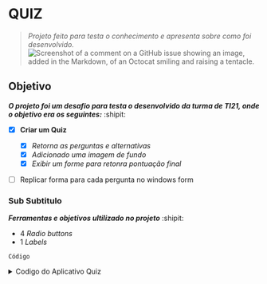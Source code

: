 # QUIZ
> *Projeto feito para testa o conhecimento e apresenta sobre como foi desenvolvido.*
> ![Screenshot of a comment on a GitHub issue showing an image, added in the Markdown, of an Octocat smiling and raising a tentacle.](https://myoctocat.com/assets/images/base-octocat.svg)



## Objetivo

***O projeto foi um desafio para testa o desenvolvido da turma de TI21, onde o objetivo era os seguintes:***
:shipit:
- [x] **Criar um Quiz**
  - [x] *Retorna as perguntas e alternativas*
   - [x] *Adicionado uma imagem de fundo*
   - [x] *Exibir um forme para retonra pontuação final*
    
- [ ] Replicar forma para cada pergunta no windows form


### Sub Subtitulo

   ***Ferramentas e objetivos ultilizado no projeto*** :shipit:
- 4 *Radio buttons*
- 1 *Labels*

` Código `

<details>
  
  <summary>Codigo do Aplicativo Quiz</summary>
  
      private void InitializeQuestions()
        { //Método privado que inicializa a lista de perguntas com várias instâncias da classe Question.
          //Cada instância representa uma pergunta com suas opções de resposta e a resposta correta.

        Alternativas = new List<Question>
        {
            new Question("Qual é a capital da França?",
                         new List<string> { "Madri", "Berlim", "Paris", "Londres" },
                         new List<int> { 3 }),

             new Question("Qual é a capital da França?",
                        new List<string> { "Madri", "Berlim", "Paris", "Londres" },
                        new List<int> { 3 }),

             new Question("Quem descobriu a penicilina?",
                        new List<string> { "Alexander Fleming", "Marie Curie", "Isaac Newton", "Albert Einstein" },
                        new List<int> { 1 }),

             new Question("Quantos continentes existem?",
                        new List<string> { "5", "6", "7", "8" },
                        new List<int> { 2 }),

             new Question("Qual dos seguintes é um operador de concatenação de strings válido?",
                        new List<string> { "+", "*", "→", "” “" },
                        new List<int> { 1 }),

             new Question("Para que serve uma biblioteca em programação?",
                        new List<string> { "Para que os usuários possam consultar e tomar emprestados livros de assuntos variados",
                        "Para que os programadores possam consultar a documentação da linguagem com facilidade",
                        "Uma biblioteca é um arquivo que organiza código pré-definido para o uso em aplicações",
                        "Para modularizar o desenvolvimento de estruturas de comparação e repetição" },
                        new List<int> { 3 }),

             new Question("Qual dos seguintes itens possui apenas tipos válidos usados em lógica de programação (tipos primitivos)?",
                        new List<string> { "Inteiro, Temporal, Caractere, Double",
                        "Booleano, Real, Inteiro",
                        "Irracional, Inteiro, Booleano, Tipografia, Double",
                        "Inteiro, Booleano, Caractere, Double" },
                        new List<int> { 4 }),

             new Question("Qual dos seguintes itens é melhor representado por um valor constante em um algoritmo?",
                        new List<string> { "Salário de um Funcionário",
                        "Valor da Temperatura no final de semana",
                        "Valor matemático de Pi",
                        "Distância da Terra à Lua" },
                        new List<int> { 3 }),

             new Question("Qual dos seguintes itens mostra um laço for (para) escrito corretamente?",
                        new List<string> { "for (con = 1; con <= 10; con++) { instruções }",
                        "for (con = 10; con >= 1; con++) { instruções }",
                        "for (con == 10; con > 1; con–) { instruções }",
                        "for (con = 1; con < 10; con–) { instruções }" },
                        new List<int> { 1, 4 }),

             new Question("O que é uma Variável?",
                        new List<string> { "Local na memória CMOS do computador empregado para armazenar de forma temporária os dados que são utilizados pelo programa.",
                        "Local na memória RAM do computador utilizado para armazenar temporariamente dados que são utilizados pelo programa.",
                        "Valor que varia conforme passa o tempo, sendo sempre modificado conforme o programa vai sendo executado.",
                        "Estado lógico de uma constante, que pode variar entre verdadeiro e falso" },
                        new List<int> { 2 }),

             new Question(" Como funciona um laço while (enquanto)?",
                    new List<string> { "Um laço while repete o bloco de código associado enquanto um teste lógico realizado retornar falso.",
                    "Um laço while não repete o bloco de código associado enquanto um teste lógico realizado retornar verdadeiro.",
                    "Um laço while repete o bloco de código associado enquanto um teste lógico realizado retornar verdadeiro",
                    "Um laço while espera enquanto o usuário não pressiona uma tecla para decidir qual caminho tomar no fluxo do algoritmo" },
                    new List<int> { 3 }),

        };

 }

    private void Perguntas(int questionNumber)
    // Método privado que exibe a próxima pergunta na interface gráfica com base no número da pergunta recebido como argumento.
    {
        if (questionNumber >= 0 && questionNumber < Alternativas.Count)
        {
            Question question = Alternativas[questionNumber];
            lblQuestionn.Text = question.QuestionText;
            radioButton1.Text = question.Escolhas[0];
            radioButton2.Text = question.Escolhas[1];
            radioButton3.Text = question.Escolhas[2];
            radioButton4.Text = question.Escolhas[3];


            if (GetSelectedAnswer() == Alternativas[questionNumber].Correta)
            {
                Acertos++;// Incremento de Acertos se a resposta estiver correta
            }

            else
            {
                // Lidar com o caso em que questionNumber está fora do intervalo
                //MessageBox.Show("Todas as perguntas foram respondidas. O jogo terminou!");
                //return
                if (questionNumber >= 0)
                {
                    MessageBox.Show("Resposta incorreta. A resposta correta é: " + Alternativas[questionNumber].Escolhas[Alternativas[questionNumber].Correta - 1]);
                }
            }
        }

        else
        {
            // Lógica para lidar com o caso de todas as perguntas terem sido respondidas
            MessageBox.Show("Todas as perguntas foram respondidas. O jogo terminou!");
            return;
        }
    }


    private int GetSelectedAnswer()
    { //Método privado que verifica qual opção de resposta foi selecionada pelo usuário e retorna o número correspondente
      //à opção selecionada(radiobutton1) indica 1 para a primeira opção, 2 para a segunda e assim por diante). Retorna 0 se nenhuma opção foi selecionada.

        if (radioButton1.Checked) return 1;
        else if (radioButton2.Checked) return 2;
        else if (radioButton3.Checked) return 3;
        else if (radioButton4.Checked) return 4;
        else return 0; // Nenhum selecionado
    }

    public class Question
    { //Ela tem um getter (get) e um setter (set) automáticos.
      //Isso significa que você pode acessar o valor da propriedade usando QuestionText e atribuir um novo valor a ela.
        public string QuestionText { get; set; }
        public List<string> Escolhas { get; set; }
        public int Correta { get; set; }
        public int RespostaEscolhida { get; set; } // Adicionando a propriedade RespostaEscolhida

        public Question(string questionText, List<string> choices, List<int> respostasCorretas)
        {
            QuestionText = questionText; // Propriedade que armazena as perguntas.
            Escolhas = choices; //Propriedade que armazena as escolhas.
            Correta = respostasCorretas[0]; // Propriedade que armazena o índice da resposta correta.
        }
    }

    private void btnnNext_Click_Click(object sender, EventArgs e)
    {
        int selectedAnswer = GetSelectedAnswer();

        if (selectedAnswer > 0)
        {
            // DialogResult confirmResult = MessageBox.Show("Está seguro dessa escolha?", "Confirmação", MessageBoxButtons.YesNo);

            //if (confirmResult == DialogResult.Yes)
            {
                if (selectedAnswer == Alternativas[Acertos].Correta)
                {
                    Acertos++;
                }

                if (Acertos < Alternativas.Count) // Verifica se ainda há perguntas a serem exibidas
                {
                    Perguntas(Acertos); // Chama a próxima pergunta
                }
                else
                {
                    //Todas as perguntas foram respondidas
                    MessageBox.Show("Todas as perguntas foram respondidas. O jogo terminou!");
                    if (Acertos == Alternativas.Count) // Todas as perguntas foram respondidas corretamente
                    {
                        ScoreForm scoreForm = new ScoreForm(Acertos, Alternativas.Count, Alternativas);
                        scoreForm.ShowDialog();
                    }
                }
            }
        }
        else
        {
            MessageBox.Show("Por favor, selecione uma resposta.");
        }
        // Limpa a seleção dos RadioButtons
        radioButton1.Checked = false;
        radioButton2.Checked = false;
        radioButton3.Checked = false;
        radioButton4.Checked = false;
    }
        
}
  

    public partial class ScoreForm : Form
    {
        private int Pontuacaofinal;
        private int totaldeperguntas;
        private List<lblQuestion.Question> Alternativas;

        public ScoreForm(int Pontos, int total, List<lblQuestion.Question> alternativas)
        {
            InitializeComponent();
            Pontuacaofinal = Pontos;
            totaldeperguntas = total;
            Alternativas = alternativas;
            DisplayScore();
        }
    private void DisplayScore()
    {
        lblScore.Text = ("Pontuação Final é: " + Pontuacaofinal + "/" + totaldeperguntas);

        foreach (var question in Alternativas)
        {
            // Supondo que você tenha uma propriedade "RespostaEscolhida" na classe Question
            if (question.RespostaEscolhida != question.Correta)
            {
                MessageBox.Show("Você escolheu a alternativa: " + question.Escolhas[question.RespostaEscolhida - 1] +
                        ". A resposta correta era: " + question.Escolhas[question.Correta - 1]);
            }
        }
    }
}

 
    public class Question
    {
    public string QuestionText { get; set; }
    public List<string> Escolhas { get; set; }
    public int Correta { get; set; }

    public Question(string questionText, List<string> choices, List<int> respostasCorretas)
    {
        QuestionText = questionText;
        Escolhas = choices;
        Correta = respostasCorretas[0]; // Supondo que haja apenas uma resposta correta por pergunta
    }
}
